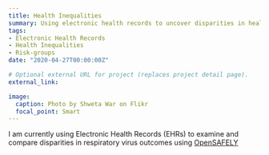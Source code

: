 ```yaml
---
title: Health Inequalities
summary: Using electronic health records to uncover disparities in health outcomes
tags:
- Electronic Health Records
- Health Inequalities
- Risk-groups
date: "2020-04-27T00:00:00Z"

# Optional external URL for project (replaces project detail page).
external_link: 

image:
  caption: Photo by Shweta War on Flikr
  focal_point: Smart
---
```


I am currently using Electronic Health Records (EHRs) to examine and compare disparities in respiratory virus outcomes using [OpenSAFELY](https://www.opensafely.org/approved-projects/#project-176)